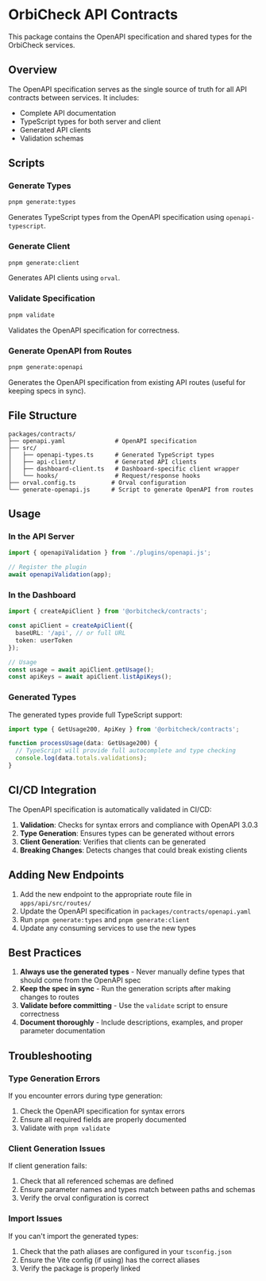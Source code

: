 # OrbiCheck API Contracts

This package contains the OpenAPI specification and shared types for the OrbiCheck services.

## Overview

The OpenAPI specification serves as the single source of truth for all API contracts between services. It includes:

- Complete API documentation
- TypeScript types for both server and client
- Generated API clients
- Validation schemas

## Scripts

### Generate Types
```bash
pnpm generate:types
```
Generates TypeScript types from the OpenAPI specification using `openapi-typescript`.

### Generate Client
```bash
pnpm generate:client
```
Generates API clients using `orval`.

### Validate Specification
```bash
pnpm validate
```
Validates the OpenAPI specification for correctness.

### Generate OpenAPI from Routes
```bash
pnpm generate:openapi
```
Generates the OpenAPI specification from existing API routes (useful for keeping specs in sync).

## File Structure

```
packages/contracts/
├── openapi.yaml              # OpenAPI specification
├── src/
│   ├── openapi-types.ts      # Generated TypeScript types
│   ├── api-client/           # Generated API clients
│   ├── dashboard-client.ts   # Dashboard-specific client wrapper
│   └── hooks/                # Request/response hooks
├── orval.config.ts          # Orval configuration
└── generate-openapi.js      # Script to generate OpenAPI from routes
```

## Usage

### In the API Server

```typescript
import { openapiValidation } from './plugins/openapi.js';

// Register the plugin
await openapiValidation(app);
```

### In the Dashboard

```typescript
import { createApiClient } from '@orbitcheck/contracts';

const apiClient = createApiClient({
  baseURL: '/api', // or full URL
  token: userToken
});

// Usage
const usage = await apiClient.getUsage();
const apiKeys = await apiClient.listApiKeys();
```

### Generated Types

The generated types provide full TypeScript support:

```typescript
import type { GetUsage200, ApiKey } from '@orbitcheck/contracts';

function processUsage(data: GetUsage200) {
  // TypeScript will provide full autocomplete and type checking
  console.log(data.totals.validations);
}
```

## CI/CD Integration

The OpenAPI specification is automatically validated in CI/CD:

1. **Validation**: Checks for syntax errors and compliance with OpenAPI 3.0.3
2. **Type Generation**: Ensures types can be generated without errors
3. **Client Generation**: Verifies that clients can be generated
4. **Breaking Changes**: Detects changes that could break existing clients

## Adding New Endpoints

1. Add the new endpoint to the appropriate route file in `apps/api/src/routes/`
2. Update the OpenAPI specification in `packages/contracts/openapi.yaml`
3. Run `pnpm generate:types` and `pnpm generate:client`
4. Update any consuming services to use the new types

## Best Practices

1. **Always use the generated types** - Never manually define types that should come from the OpenAPI spec
2. **Keep the spec in sync** - Run the generation scripts after making changes to routes
3. **Validate before committing** - Use the `validate` script to ensure correctness
4. **Document thoroughly** - Include descriptions, examples, and proper parameter documentation

## Troubleshooting

### Type Generation Errors
If you encounter errors during type generation:
1. Check the OpenAPI specification for syntax errors
2. Ensure all required fields are properly documented
3. Validate with `pnpm validate`

### Client Generation Issues
If client generation fails:
1. Check that all referenced schemas are defined
2. Ensure parameter names and types match between paths and schemas
3. Verify the orval configuration is correct

### Import Issues
If you can't import the generated types:
1. Check that the path aliases are configured in your `tsconfig.json`
2. Ensure the Vite config (if using) has the correct aliases
3. Verify the package is properly linked